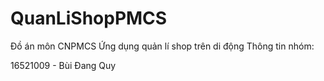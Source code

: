 # QuanLiShopPMCS
Đồ án môn CNPMCS
Ứng dụng quản lí shop trên di động
Thông tin nhóm:


16521009 - Bùi Đang Quy
